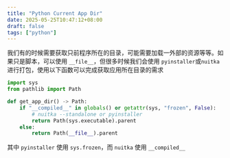 ```yaml
---
title: "Python Current App Dir"
date: 2025-05-25T10:47:12+08:00
draft: false
tags: ["python"]
---
```


我们有的时候需要获取只前程序所在的目录，可能需要加载一外部的资源等等。如果只是脚本，可以使用 `__file__`，但很多时候我们会使用
`pyinstaller`或`nuitka`进行打包，使用以下函数可以完成获取应用所在目录的需求

```python
import sys
from pathlib import Path

def get_app_dir() -> Path:
    if "__compiled__" in globals() or getattr(sys, "frozen", False):
        # nuitka --standalone or pyinstaller
        return Path(sys.executable).parent
    else:
        return Path(__file__).parent
```

其中 `pyinstaller` 使用 `sys.frozen`，而 `nuitka` 使用 `__compiled__`
